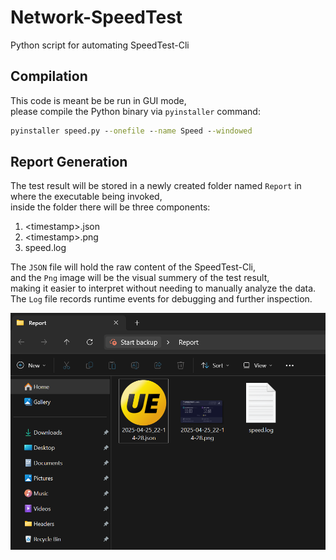 # Network-SpeedTest
Python script for automating SpeedTest-Cli

## Compilation
This code is meant be be run in GUI mode,  
please compile the Python binary via `pyinstaller` command:  
```cmd
pyinstaller speed.py --onefile --name Speed --windowed
```

## Report Generation
The test result will be stored in a newly created folder named `Report` in where the executable being invoked,  
inside the folder there will be three components:

1. \<timestamp>.json
2. \<timestamp>.png
3. speed.log

The `JSON` file will hold the raw content of the SpeedTest-Cli,  
and the `Png` image will be the visual summery of the test result,  
making it easier to interpret without needing to manually analyze the data.  
The `Log` file records runtime events for debugging and further inspection.

![Report Folder Structure](Image/report.png)

